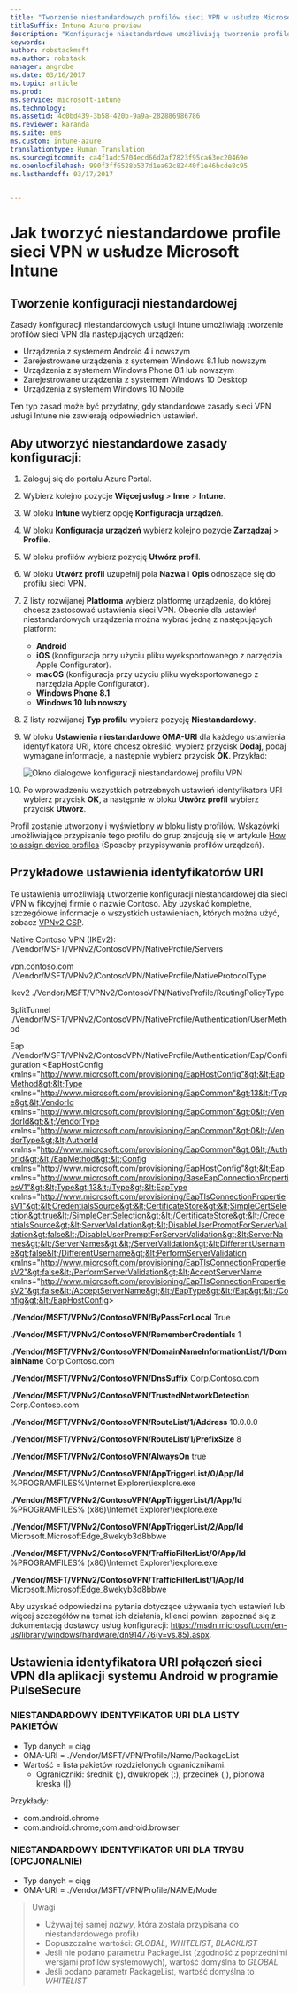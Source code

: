 ```yaml
---
title: "Tworzenie niestandardowych profilów sieci VPN w usłudze Microsoft Intune"
titleSuffix: Intune Azure preview
description: "Konfiguracje niestandardowe umożliwiają tworzenie profilów sieci VPN w usłudze Intune."
keywords: 
author: robstackmsft
ms.author: robstack
manager: angrobe
ms.date: 03/16/2017
ms.topic: article
ms.prod: 
ms.service: microsoft-intune
ms.technology: 
ms.assetid: 4c0bd439-3b58-420b-9a9a-282886986786
ms.reviewer: karanda
ms.suite: ems
ms.custom: intune-azure
translationtype: Human Translation
ms.sourcegitcommit: ca4f1adc5704ecd66d2af7823f95ca63ec20469e
ms.openlocfilehash: 990f3ff6528b537d1ea62c82440f1e46bcde8c95
ms.lasthandoff: 03/17/2017


---
```


# <a name="how-to-create-custom-vpn-profiles-in-microsoft-intune"></a>Jak tworzyć niestandardowe profile sieci VPN w usłudze Microsoft Intune

## <a name="create-a-custom-configuration"></a>Tworzenie konfiguracji niestandardowej
Zasady konfiguracji niestandardowych usługi Intune umożliwiają tworzenie profilów sieci VPN dla następujących urządzeń:

* Urządzenia z systemem Android 4 i nowszym
* Zarejestrowane urządzenia z systemem Windows 8.1 lub nowszym
* Urządzenia z systemem Windows Phone 8.1 lub nowszym
* Zarejestrowane urządzenia z systemem Windows 10 Desktop 
* Urządzenia z systemem Windows 10 Mobile

Ten typ zasad może być przydatny, gdy standardowe zasady sieci VPN usługi Intune nie zawierają odpowiednich ustawień.

## <a name="to-create-a-custom-configuration-policy"></a>Aby utworzyć niestandardowe zasady konfiguracji:

1. Zaloguj się do portalu Azure Portal.
2. Wybierz kolejno pozycje **Więcej usług** > **Inne** > **Intune**.
3. W bloku **Intune** wybierz opcję **Konfiguracja urządzeń**.
4. W bloku **Konfiguracja urządzeń** wybierz kolejno pozycje **Zarządzaj** > **Profile**.
5. W bloku profilów wybierz pozycję **Utwórz profil**.
6. W bloku **Utwórz profil** uzupełnij pola **Nazwa** i **Opis** odnoszące się do profilu sieci VPN.
7. Z listy rozwijanej **Platforma** wybierz platformę urządzenia, do której chcesz zastosować ustawienia sieci VPN. Obecnie dla ustawień niestandardowych urządzenia można wybrać jedną z następujących platform:
    - **Android**
    - **iOS** (konfiguracja przy użyciu pliku wyeksportowanego z narzędzia Apple Configurator).
    - **macOS** (konfiguracja przy użyciu pliku wyeksportowanego z narzędzia Apple Configurator).
    - **Windows Phone 8.1**
    - **Windows 10 lub nowszy**
6. Z listy rozwijanej **Typ profilu** wybierz pozycję **Niestandardowy**.
7. W bloku **Ustawienia niestandardowe OMA-URI** dla każdego ustawienia identyfikatora URI, które chcesz określić, wybierz przycisk **Dodaj**, podaj wymagane informacje, a następnie wybierz przycisk **OK**. Przykład:

   ![Okno dialogowe konfiguracji niestandardowej profilu VPN](./media/Intune_Add_VPN_URI.png)

4.  Po wprowadzeniu wszystkich potrzebnych ustawień identyfikatora URI wybierz przycisk **OK**, a następnie w bloku **Utwórz profil** wybierz przycisk **Utwórz**.

Profil zostanie utworzony i wyświetlony w bloku listy profilów.
Wskazówki umożliwiające przypisanie tego profilu do grup znajdują się w artykule [How to assign device profiles](how-to-assign-device-profiles.md) (Sposoby przypisywania profilów urządzeń).

## <a name="example-uri-settings"></a>Przykładowe ustawienia identyfikatorów URI

Te ustawienia umożliwiają utworzenie konfiguracji niestandardowej dla sieci VPN w fikcyjnej firmie o nazwie Contoso.
Aby uzyskać kompletne, szczegółowe informacje o wszystkich ustawieniach, których można użyć, zobacz [VPNv2 CSP](https://msdn.microsoft.com/en-us/library/windows/hardware/dn914776.aspx).

Native Contoso VPN (IKEv2): ./Vendor/MSFT/VPNv2/ContosoVPN/NativeProfile/Servers

vpn.contoso.com ./Vendor/MSFT/VPNv2/ContosoVPN/NativeProfile/NativeProtocolType

Ikev2 ./Vendor/MSFT/VPNv2/ContosoVPN/NativeProfile/RoutingPolicyType

SplitTunnel ./Vendor/MSFT/VPNv2/ContosoVPN/NativeProfile/Authentication/UserMethod

Eap ./Vendor/MSFT/VPNv2/ContosoVPN/NativeProfile/Authentication/Eap/Configuration &lt;EapHostConfig xmlns="http://www.microsoft.com/provisioning/EapHostConfig"&gt;&lt;EapMethod&gt;&lt;Type xmlns="http://www.microsoft.com/provisioning/EapCommon"&gt;13&lt;/Type&gt;&lt;VendorId xmlns="http://www.microsoft.com/provisioning/EapCommon"&gt;0&lt;/VendorId&gt;&lt;VendorType xmlns="http://www.microsoft.com/provisioning/EapCommon"&gt;0&lt;/VendorType&gt;&lt;AuthorId xmlns="http://www.microsoft.com/provisioning/EapCommon"&gt;0&lt;/AuthorId&gt;&lt;/EapMethod&gt;&lt;Config xmlns="http://www.microsoft.com/provisioning/EapHostConfig"&gt;&lt;Eap xmlns="http://www.microsoft.com/provisioning/BaseEapConnectionPropertiesV1"&gt;&lt;Type&gt;13&lt;/Type&gt;&lt;EapType xmlns="http://www.microsoft.com/provisioning/EapTlsConnectionPropertiesV1"&gt;&lt;CredentialsSource&gt;&lt;CertificateStore&gt;&lt;SimpleCertSelection&gt;true&lt;/SimpleCertSelection&gt;&lt;/CertificateStore&gt;&lt;/CredentialsSource&gt;&lt;ServerValidation&gt;&lt;DisableUserPromptForServerValidation&gt;false&lt;/DisableUserPromptForServerValidation&gt;&lt;ServerNames&gt;&lt;/ServerNames&gt;&lt;/ServerValidation&gt;&lt;DifferentUsername&gt;false&lt;/DifferentUsername&gt;&lt;PerformServerValidation xmlns="http://www.microsoft.com/provisioning/EapTlsConnectionPropertiesV2"&gt;false&lt;/PerformServerValidation&gt;&lt;AcceptServerName xmlns="http://www.microsoft.com/provisioning/EapTlsConnectionPropertiesV2"&gt;false&lt;/AcceptServerName&gt;&lt;/EapType&gt;&lt;/Eap&gt;&lt;/Config&gt;&lt;/EapHostConfig&gt;

**./Vendor/MSFT/VPNv2/ContosoVPN/ByPassForLocal** True

**./Vendor/MSFT/VPNv2/ContosoVPN/RememberCredentials** 1

**./Vendor/MSFT/VPNv2/ContosoVPN/DomainNameInformationList/1/DomainName** Corp.Contoso.com

**./Vendor/MSFT/VPNv2/ContosoVPN/DnsSuffix** Corp.Contoso.com

**./Vendor/MSFT/VPNv2/ContosoVPN/TrustedNetworkDetection** Corp.Contoso.com

**./Vendor/MSFT/VPNv2/ContosoVPN/RouteList/1/Address** 10.0.0.0

**./Vendor/MSFT/VPNv2/ContosoVPN/RouteList/1/PrefixSize** 8

**./Vendor/MSFT/VPNv2/ContosoVPN/AlwaysOn** true

**./Vendor/MSFT/VPNv2/ContosoVPN/AppTriggerList/0/App/Id** %PROGRAMFILES%\Internet Explorer\iexplore.exe

**./Vendor/MSFT/VPNv2/ContosoVPN/AppTriggerList/1/App/Id** %PROGRAMFILES% (x86)\Internet Explorer\iexplore.exe

**./Vendor/MSFT/VPNv2/ContosoVPN/AppTriggerList/2/App/Id** Microsoft.MicrosoftEdge_8wekyb3d8bbwe

**./Vendor/MSFT/VPNv2/ContosoVPN/TrafficFilterList/0/App/Id** %PROGRAMFILES% (x86)\Internet Explorer\iexplore.exe

**./Vendor/MSFT/VPNv2/ContosoVPN/TrafficFilterList/1/App/Id** Microsoft.MicrosoftEdge_8wekyb3d8bbwe

Aby uzyskać odpowiedzi na pytania dotyczące używania tych ustawień lub więcej szczegółów na temat ich działania, klienci powinni zapoznać się z dokumentacją dostawcy usług konfiguracji: https://msdn.microsoft.com/en-us/library/windows/hardware/dn914776(v=vs.85).aspx.

## <a name="uri-settings-for-android-per-app-vpn-on-pulsesecure"></a>Ustawienia identyfikatora URI połączeń sieci VPN dla aplikacji systemu Android w programie PulseSecure
### <a name="custom-uri-for-package-list"></a>NIESTANDARDOWY IDENTYFIKATOR URI DLA LISTY PAKIETÓW
-  Typ danych = ciąg
-  OMA-URI = ./Vendor/MSFT/VPN/Profile/Name/PackageList
-  Wartość = lista pakietów rozdzielonych ogranicznikami.
   - Ograniczniki: średnik (;), dwukropek (:), przecinek (,), pionowa kreska (|)

Przykłady:
- com.android.chrome
- com.android.chrome;com.android.browser

### <a name="custom-uri-for-mode-optional"></a>NIESTANDARDOWY IDENTYFIKATOR URI DLA TRYBU (OPCJONALNIE)
- Typ danych = ciąg
- OMA-URI = ./Vendor/MSFT/VPN/Profile/NAME/Mode

> Uwagi
> - Używaj tej samej *nazwy*, która została przypisana do niestandardowego profilu
> - Dopuszczalne wartości: *GLOBAL*, *WHITELIST*, *BLACKLIST*
> - Jeśli nie podano parametru PackageList (zgodność z poprzednimi wersjami profilów systemowych), wartość domyślna to *GLOBAL*
> - Jeśli podano parametr PackageList, wartość domyślna to *WHITELIST*




